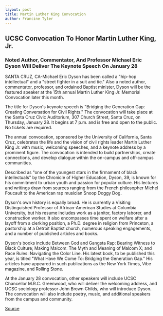 ```yaml
---
layout: post
title: Martin Luther King Convocation
author: Francine Tyler
---
```


## UCSC Convocation To Honor Martin Luther King, Jr.

### Noted Author, Commentator, And Professor Michael Eric Dyson Will Deliver The Keynote Speech On January 28

SANTA CRUZ, CA-Michael Eric Dyson has been called a "hip-hop intellectual" and a "street fighter in a suit and tie." Also a noted author, commentator, professor, and ordained Baptist minister, Dyson will be the featured speaker at the 15th annual Martin Luther King Jr. Memorial Convocation later this month.

The title for Dyson's keynote speech is "Bridging the Generation Gap: Creating Conversation for Civil Rights." The convocation will take place at the Santa Cruz Civic Auditorium, 307 Church Street, Santa Cruz, on Thursday, January 28. It begins at 7 p.m. and is free and open to the public. No tickets are required.

The annual convocation, sponsored by the University of California, Santa Cruz, celebrates the life and the vision of civil rights leader Martin Luther King Jr. with music, welcoming speeches, and a keynote address by a prominent figure. The convocation is intended to build partnerships, create connections, and develop dialogue within the on-campus and off-campus communities.

Described as "one of the youngest stars in the firmament of black intellectuals" by the Chronicle of Higher Education, Dyson, 39, is known for his commitment to urban youth and passion for popular culture. His lectures and writings draw from sources ranging from the French philosopher Michel Foucault to the American rap musician Snoop Doggy Dog.

Dyson's own history is equally broad. He is currently a Visiting Distinguished Professor of African-American Studies at Columbia University, but his resume includes work as a janitor, factory laborer, and construction worker. It also encompasses time spent on welfare after a layoff from a clerking position, a Ph.D. degree in religion from Princeton, a pastorship at a Detroit Baptist church, numerous speaking engagements, and a number of published articles and books.

Dyson's books include Between God and Gangsta Rap: Bearing Witness to Black Culture; Making Malcom: The Myth and Meaning of Malcom X; and Race Rules: Navigating the Color Line. His latest book, to be published this year, is titled "What Have We Come To: Bridging the Generation Gap." His articles have appeared in such publications as the New York Times, Vibe magazine, and Rolling Stone.

At the January 28 convocation, other speakers will include UCSC Chancellor M.R.C. Greenwood, who will deliver the welcoming address, and UCSC sociology professor John Brown Childs, who will introduce Dyson. The convocation will also include poetry, music, and additional speakers from the campus and community.

[Source](http://www1.ucsc.edu/news_events/press_releases/archive/98-99/01-99/mlk99.htm "Permalink to UC Santa Cruz: Martin Luther King Convocation")